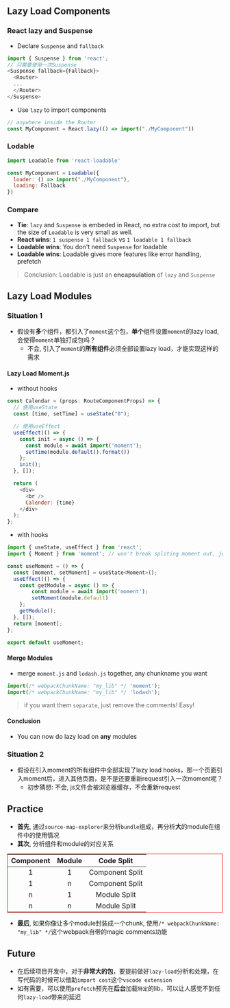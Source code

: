 <style>
table {
margin: auto;
border: 1px solid red
}
</style>

## Lazy Load Components
### React lazy and Suspense
- Declare `Suspense` and `fallback`
```javascript
import { Suspense } from 'react';
// 只需要使用一次Suspense
<Suspense fallback={Fallback}>
  <Router>
  ...
  </Router>
</Suspense>  
```
- Use `lazy` to import components
```javascript
// anywhere inside the Router
const MyComponent = React.lazy(() => import("./MyComponent"))
```
### Lodable
```javascript
import Loadable from 'react-loadable'

const MyComponent = Loadable({
  loader: () => import("./MyComponent"),
  loading: Fallback
})
```

### Compare
- **Tie**: `lazy` and `Suspense` is embeded in React, no extra cost to import, but the size of `Loadable` is very small as well.
- **React wins**: `1 suspense 1 fallback` vs `1 loadable 1 fallback`
- **Loadable wins**: You don't need `Suspense` for loadable
- **Loadable wins**: Loadable gives more features like error handling, prefetch
> Conclusion: Loadable is just an **encapsulation** of `lazy` and `Suspense`


## Lazy Load Modules

### Situation 1
- 假设有**多**个组件，都引入了`moment`这个包，**单个**组件设置`moment`的lazy load,会使得`moment`单独打成包吗？
  - 不会, 引入了`moment`的**所有组件**必须全部设置lazy load，才能实现这样的需求


#### Lazy Load Moment.js
- without hooks
```javascript
const Calendar = (props: RouteComponentProps) => {
  // 使用useState  
  const [time, setTime] = useState("0");

  // 使用useEffect
  useEffect(() => {
    const init = async () => {
      const module = await import('moment');
      setTime(module.default().format())
    };
    init();
  }, []);

  return (
    <div>
      <br />
      Calender: {time}
    </div>
  );
};
```
- with hooks
```javascript
import { useState, useEffect } from 'react';
import { Moment } from 'moment'; // won't break spliting moment out, just types

const useMoment = () => {
  const [moment, setMoment] = useState<Moment>();
  useEffect(() => {
    const getModule = async () => {
        const module = await import('moment');
        setMoment(module.default)
    };
    getModule();
  }, []);
  return [moment];
};

export default useMoment;
```
#### Merge Modules
- merge `moment.js` and `lodash.js` together, any chunkname you want
```javascript
import(/* webpackChunkName: "my_lib" */ 'moment');
import(/* webpackChunkName: "my_lib" */ 'lodash');
```
> if you want them `separate`, just remove the comments! Easy!

#### Conclusion
- You can now do lazy load on **any** modules

### Situation 2
- 假设在引入moment的所有组件中全部实现了lazy load hooks，那一个页面引入moment后，进入其他页面，是不是还要重新request引入一次moment呢？
  - 初步猜想: 不会, js文件会被浏览器缓存，不会重新request

## Practice
- **首先**, 通过`source-map-explorer`来分析`bundle`组成，再分析**大**的module在组件中的使用情况
- **其次**, 分析组件和module的对应关系

| Component | Module |   Code Split    |
| :-------: | :----: | :-------------: |
|     1     |   1    | Component Split |
|     1     |   n    | Component Split |
|     n     |   1    |  Module Split   |
|     n     |   n    |  Module Split   |

- **最后**, 如果你像让多个module封装成一个chunk, 使用`/* webpackChunkName: "my_lib" */`这个webpack自带的magic comments功能

## Future
- 在后续项目开发中，对于**非常大的包**，要提前做好`lazy-load`分析和处理，在写代码的时候可以借助`import cost`这个`vscode extension`
- 如有需要，可以使用`prefetch`预先在**后台**加载`特定`的lib，可以让人感觉不到任何`lazy-load`带来的延迟
